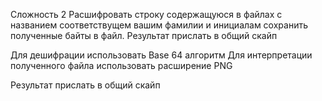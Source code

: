 Сложность 2
Расшифровать строку содержащуюся в файлах с названием соответствущем вашим фамилии и инициалам
сохранить полученные байты в файл.
Результат прислать в общий скайп

Для дешифрации использовать Base 64 алгоритм
Для интерпретации полученного файла использовать расширение PNG

Результат прислать в общий скайп